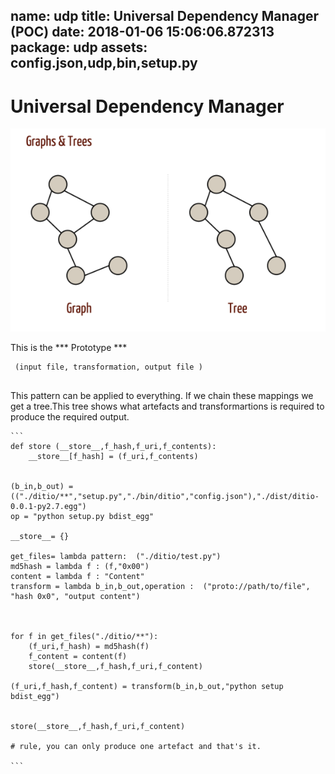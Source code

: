name: udp
title: Universal Dependency Manager (POC)
date: 2018-01-06 15:06:06.872313
package: udp
assets: config.json,udp,bin,setup.py
---
# Universal Dependency Manager 
![](/images/udp_trees_600.png)

This is the *** Prototype  *** 

```
 (input file, transformation, output file )
 
```
This pattern can be applied to everything. If we chain these mappings we get a tree.This tree shows what artefacts and transformartions is required to produce the required output. 


	```
	def store (__store__,f_hash,f_uri,f_contents):
	    __store__[f_hash] = (f_uri,f_contents)
	
	
	(b_in,b_out) = (("./ditio/**","setup.py","./bin/ditio","config.json"),"./dist/ditio-0.0.1-py2.7.egg")
	op = "python setup.py bdist_egg"
	
	__store__= {}
	
	get_files= lambda pattern:  ("./ditio/test.py")
	md5hash = lambda f : (f,"0x00")
	content = lambda f : "Content"
	transform = lambda b_in,b_out,operation :  ("proto://path/to/file", "hash 0x0", "output content")
	
	    
	
	for f in get_files("./ditio/**"): 
	    (f_uri,f_hash) = md5hash(f)
	    f_content = content(f)
	    store(__store__,f_hash,f_uri,f_content)
	    
	(f_uri,f_hash,f_content) = transform(b_in,b_out,"python setup bdist_egg")
	
	
	store(__store__,f_hash,f_uri,f_content)
	
	# rule, you can only produce one artefact and that's it. 

	```

